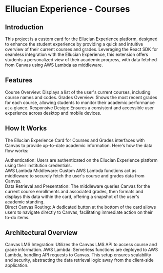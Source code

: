 # Ellucian Experience - Courses
## Introduction
This project is a custom card for the Ellucian Experience platform, designed to enhance the student experience by providing a quick and intuitive overview of their current courses and grades. Leveraging the React SDK for seamless integration with the Ellucian Experience, this extension offers students a personalized view of their academic progress, with data fetched from Canvas using AWS Lambda as middleware.

## Features
Course Overview: Displays a list of the user's current courses, including course names and codes.
Grades Overview: Shows the most recent grades for each course, allowing students to monitor their academic performance at a glance.
Responsive Design: Ensures a consistent and accessible user experience across desktop and mobile devices.

## How It Works
The Ellucian Experience Card for Courses and Grades interfaces with Canvas to provide up-to-date academic information. Here's how the data flow works:

Authentication: Users are authenticated on the Ellucian Experience platform using their institution credentials.</br>
AWS Lambda Middleware: Custom AWS Lambda functions act as middleware to securely fetch the user's course and grades data from Canvas.</br>
Data Retrieval and Presentation: The middleware queries Canvas for the current course enrollments and associated grades, then formats and displays this data within the card, offering a snapshot of the user's academic standing.</br>
Direct Canvas Routing: A dedicated button at the bottom of the card allows users to navigate directly to Canvas, facilitating immediate action on their to-do items.</br>

## Architectural Overview
Canvas LMS Integration: Utilizes the Canvas LMS API to access course and grade information.
AWS Lambda: Serverless functions are deployed to AWS Lambda, handling API requests to Canvas. This setup ensures scalability and security, abstracting the data retrieval logic away from the client-side application.
